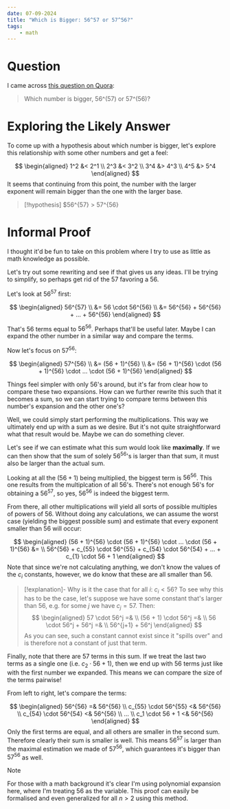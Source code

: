 ```yaml
---
date: 07-09-2024
title: "Which is Bigger: 56^57 or 57^56?"
tags:
    - math
---
```


# Question
I came across [this question on Quora](https://www.quora.com/Which-number-is-bigger-56-57-or-57-56):

> Which number is bigger, 56^(57) or 57^(56)?

# Exploring the Likely Answer
To come up with a hypothesis about which number is bigger, let's explore this relationship with some other numbers and get a feel:

$$
\begin{aligned}
1^2 &< 2^1 \\
2^3 &< 3^2 \\
3^4 &> 4^3 \\
4^5 &> 5^4
\end{aligned}
$$
It seems that continuing from this point, the number with the larger exponent will remain bigger than the one with the larger base.

> [!hypothesis]
> $56^{57} > 57^{56}

# Informal Proof
I thought it'd be fun to take on this problem where I try to use as little as math knowledge as possible.

Let's try out some rewriting and see if that gives us any ideas. I'll be trying to simplify, so perhaps get rid of the $57$ favoring a $56$.

Let's look at $56^{57}$ first:

$$
\begin{aligned}
56^{57} \\
&= 56 \cdot 56^{56} \\
&= 56^{56} + 56^{56} + ... + 56^{56}
\end{aligned}
$$

That's $56$ terms equal to $56^{56}$. Perhaps that'll be useful later. Maybe I can expand the other number in a similar way and compare the terms.

Now let's focus on $57^{56}$:

$$
\begin{aligned}
57^{56} \\
&= (56 + 1)^{56} \\
&= (56 + 1)^{56} \cdot (56 + 1)^{56} \cdot ... \cdot (56 + 1)^{56}
\end{aligned}
$$

Things feel simpler with only $56$'s around, but it's far from clear how to compare these two expansions. How can we further rewrite this such that it becomes a sum, so we can start trying to compare terms between this number's expansion and the other one's?

Well, we could simply start performing the multiplications. This way we ultimately end up with a sum as we desire. But it's not quite straightforward what that result would be. Maybe we can do something clever.

Let's see if we can estimate what this sum would look like **maximally**. If we can then show that the sum of solely $56^{56}$'s is larger than that sum, it must also be larger than the actual sum.

Looking at all the $(56 + 1)$ being multiplied, the biggest term is $56^{56}$. This one results from the multiplcation of all $56$'s. There's not enough $56$'s for obtaining a $56^{57}$, so yes, $56^{56}$ is indeed the biggest term.

From there, all other multiplications will yield all sorts of possible multiples of powers of $56$. Without doing any calculations, we can assume the worst case (yielding the biggest possible sum) and estimate that every exponent smaller than $56$ will occur:

$$
\begin{aligned}
(56 + 1)^{56} \cdot (56 + 1)^{56} \cdot ... \cdot (56 + 1)^{56} &= \\
56^{56} + c_{55} \cdot 56^{55} + c_{54} \cdot 56^{54} + ... + c_{1} \cdot 56 + 1
\end{aligned}
$$
Note that since we're not calculating anything, we don't know the values of the $c_i$ constants, however, we do know that these are all smaller than $56$.

> [!explanation]-
> Why is it the case that for all $i$: $c_i < 56$?
> To see why this has to be the case, let's suppose we have some constant that's larger than $56$, e.g. for some $j$ we have $c_j = 57$.
> Then:
> $$
> \begin{aligned}
> 57 \cdot 56^j =& \\
> (56 + 1) \cdot 56^j =& \\
> 56 \cdot 56^j + 56^j =& \\
> 56^{j+1} + 56^j
> \end{aligned}
> $$
> As you can see, such a constant cannot exist since it "spills over" and is therefore not a constant of just that term.

Finally, note that there are $57$ terms in this sum. If we treat the last two terms as a single one (i.e. $c_2 \cdot 56 + 1$), then we end up with $56$ terms just like with the first number we expanded. This means we can compare the size of the terms pairwise!

From left to right, let's compare the terms:

$$
\begin{aligned}
56^{56} =& 56^{56} \\
c_{55} \cdot 56^{55} <& 56^{56} \\
c_{54} \cdot 56^{54} <& 56^{56} \\
... \\
c_1 \cdot 56 + 1 <& 56^{56}
\end{aligned}
$$
Only the first terms are equal, and all others are smaller in the second sum. Therefore clearly their sum is smaller is well. This means $56^{57}$ is larger than the maximal estimation we made of $57^{56}$, which guarantees it's bigger than $57^{56}$ as well.

> [!note]
> For those with a math background it's clear I'm using polynomial expansion here, where I'm treating $56$ as the variable. This proof can easily be formalised and even generalized for all $n > 2$ using this method.